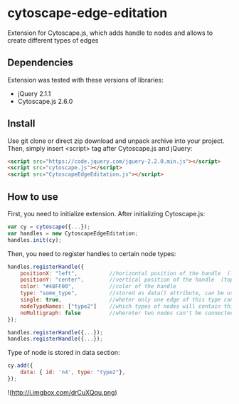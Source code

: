 # cytoscape-edge-editation
Extension for Cytoscape.js, which adds handle to nodes and allows to create different types of edges


## Dependencies

Extension was tested with these versions of libraries:

* jQuery 2.1.1
* Cytoscape.js 2.6.0

## Install

Use git clone or direct zip download and unpack archive into your project. Then, simply insert \<script\> tag after
Cytoscape.js and jQuery:

```html
<script src="https://code.jquery.com/jquery-2.2.0.min.js"></script>
<script src="cytoscape.js"></script>
<script src="CytoscapeEdgeEditation.js"></script>
```

## How to use

First, you need to initialize extension. After initializing Cytoscape.js:

```js
var cy = cytoscape({...});
var handles = new CytoscapeEdgeEditation;
handles.init(cy);
```

Then, you need to register handles to certain node types:

```js
handles.registerHandle({
    positionX: "left",          //horizontal position of the handle  (left | center | right)
    positionY: "center",        //vertical position of the handle  (top | center | bottom)
    color: "#48FF00",           //color of the handle 
    type: "some_type",          //stored as data() attribute, can be used for styling            
    single: true,               //wheter only one edge of this type can start from same node (default false) 
    nodeTypeNames: ["type2"]    //which types of nodes will contain this handle
    noMultigraph: false         //whereter two nodes can't be connected with multiple edges (does not consider orientation) 
});

handles.registerHandle({...});
handles.registerHandle({...});
```

Type of node is stored in data section:

```js
cy.add({
    data: { id: 'n4', type: "type2"},
});
```
!(http://i.imgbox.com/drCuXQqu.png)
